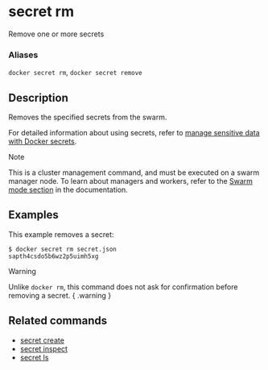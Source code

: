 # secret rm

<!---MARKER_GEN_START-->
Remove one or more secrets

### Aliases

`docker secret rm`, `docker secret remove`


<!---MARKER_GEN_END-->

## Description

Removes the specified secrets from the swarm.

For detailed information about using secrets, refer to [manage sensitive data with Docker secrets](https://docs.docker.com/engine/swarm/secrets/).

> [!NOTE]
> This is a cluster management command, and must be executed on a swarm
> manager node. To learn about managers and workers, refer to the
> [Swarm mode section](https://docs.docker.com/engine/swarm/) in the
> documentation.

## Examples

This example removes a secret:

```console
$ docker secret rm secret.json
sapth4csdo5b6wz2p5uimh5xg
```

> [!WARNING]
> Unlike `docker rm`, this command does not ask for confirmation before removing
> a secret.
{ .warning }


## Related commands

* [secret create](secret_create.md)
* [secret inspect](secret_inspect.md)
* [secret ls](secret_ls.md)
